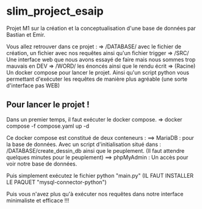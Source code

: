 # slim_project_esaip
Projet M1 sur la création et la conceptualisation d'une base de données par Bastian et Emir.

Vous allez retrouver dans ce projet :
=> /DATABASE/ avec le fichier de création, un fichier avec nos requêtes ainsi qu'un fichier trigger
=> /SRC/ Une interface web que nous avons essayé de faire mais nous sommes trop mauvais en DEV
=> /WORD/ les énoncés ainsi que le rendu écrit
=> (Racine) Un docker compose pour lancer le projet. Ainsi qu'un script python vous permettant d'exécuter les requêtes de manière plus agréable (une sorte d'interface pas WEB)

## Pour lancer le projet !
Dans un premier temps, il faut exécuter le docker compose.
=> docker compose -f compose.yaml up -d

Ce docker compose est constitué de deux conteneurs :
==> MariaDB : pour la base de données. Avec un script d'initialisation situé dans : /DATABASE/create_dessin_db ainsi que le peuplement. (Il faut attendre quelques minutes pour le peuplement)
==> phpMyAdmin : Un accès pour voir notre base de données.

Puis simplement exécutez le fichier python "main.py" (IL FAUT INSTALLER LE PAQUET "mysql-connector-python")

Puis vous n'avez plus qu'à exécuter nos requêtes dans notre interface minimaliste et efficace !!!
